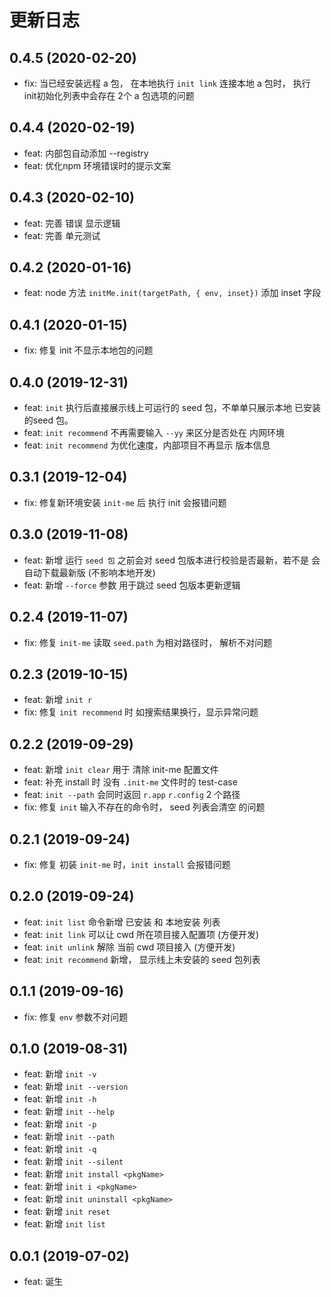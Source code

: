 # 更新日志
## 0.4.5 (2020-02-20)
* fix: 当已经安装远程 a 包， 在本地执行 `init link` 连接本地 a 包时， 执行 init初始化列表中会存在 2个 a 包选项的问题

## 0.4.4 (2020-02-19)
* feat: 内部包自动添加 --registry
* feat: 优化npm 环境错误时的提示文案

## 0.4.3 (2020-02-10)
* feat: 完善 错误 显示逻辑
* feat: 完善 单元测试

## 0.4.2 (2020-01-16)
* feat: node 方法 `initMe.init(targetPath, { env, inset})` 添加 inset 字段
## 0.4.1 (2020-01-15)
* fix: 修复 init 不显示本地包的问题

## 0.4.0 (2019-12-31)
* feat: `init` 执行后直接展示线上可运行的 seed 包，不单单只展示本地 已安装的seed 包。
* feat: `init recommend` 不再需要输入 `--yy` 来区分是否处在 内网环境
* feat: `init recommend` 为优化速度，内部项目不再显示 版本信息

## 0.3.1 (2019-12-04)
* fix: 修复新环境安装 `init-me` 后 执行 init 会报错问题

## 0.3.0 (2019-11-08)
* feat: 新增 运行 `seed 包` 之前会对 seed 包版本进行校验是否最新，若不是 会自动下载最新版 (不影响本地开发)
* feat: 新增 `--force` 参数 用于跳过 seed 包版本更新逻辑

## 0.2.4 (2019-11-07)
* fix: 修复 `init-me` 读取 `seed.path` 为相对路径时， 解析不对问题
## 0.2.3 (2019-10-15)
* feat: 新增 `init r`
* fix: 修复 `init recommend` 时 如搜索结果换行，显示异常问题

## 0.2.2 (2019-09-29)
* feat: 新增 `init clear` 用于 清除 init-me 配置文件
* feat: 补充 install 时 没有 `.init-me` 文件时的 test-case
* feat: `init --path` 会同时返回 `r.app` `r.config` 2 个路径
* fix: 修复 `init` 输入不存在的命令时， seed 列表会清空 的问题

## 0.2.1 (2019-09-24)
* fix: 修复 初装 `init-me` 时，`init install` 会报错问题

## 0.2.0 (2019-09-24)
* feat: `init list` 命令新增 已安装 和 本地安装 列表
* feat: `init link` 可以让 cwd 所在项目接入配置项 (方便开发)
* feat: `init unlink` 解除 当前 cwd 项目接入 (方便开发)
* feat: `init recommend` 新增， 显示线上未安装的 seed 包列表

## 0.1.1 (2019-09-16)
* fix: 修复 `env` 参数不对问题

## 0.1.0 (2019-08-31)
* feat: 新增 `init -v`
* feat: 新增 `init --version`
* feat: 新增 `init -h`
* feat: 新增 `init --help`
* feat: 新增 `init -p`
* feat: 新增 `init --path`
* feat: 新增 `init -q`
* feat: 新增 `init --silent`
* feat: 新增 `init install <pkgName>`
* feat: 新增 `init i <pkgName>`
* feat: 新增 `init uninstall <pkgName>`
* feat: 新增 `init reset`
* feat: 新增 `init list`

## 0.0.1 (2019-07-02)
* feat: 诞生